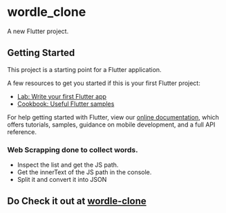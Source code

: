 # wordle_clone

A new Flutter project.

## Getting Started

This project is a starting point for a Flutter application.

A few resources to get you started if this is your first Flutter project:

- [Lab: Write your first Flutter app](https://flutter.dev/docs/get-started/codelab)
- [Cookbook: Useful Flutter samples](https://flutter.dev/docs/cookbook)

For help getting started with Flutter, view our
[online documentation](https://flutter.dev/docs), which offers tutorials,
samples, guidance on mobile development, and a full API reference.

### Web Scrapping done to collect words.

- Inspect the list and get the JS path.
- Get the innerText of the JS path in the console.
- Split it and convert it into JSON

## Do Check it out at [wordle-clone](https://anushkarthik05.github.io/wordle-clone-web-deploy/)
